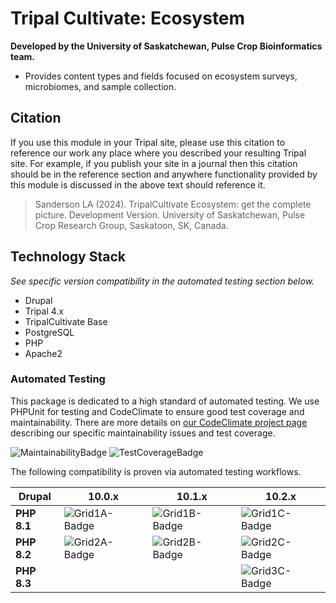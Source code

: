 # Tripal Cultivate: Ecosystem

**Developed by the University of Saskatchewan, Pulse Crop Bioinformatics team.**

<!-- Summarize the main features of this package in point form below. -->

- Provides content types and fields focused on ecosystem surveys, microbiomes, and sample collection.

## Citation

If you use this module in your Tripal site, please use this citation to reference our work any place where you described your resulting Tripal site. For example, if you publish your site in a journal then this citation should be in the reference section and anywhere functionality provided by this module is discussed in the above text should reference it.

> Sanderson LA (2024). TripalCultivate Ecosystem: get the complete picture. Development Version. University of Saskatchewan, Pulse Crop Research Group, Saskatoon, SK, Canada.


## Technology Stack

*See specific version compatibility in the automated testing section below.*

- Drupal
- Tripal 4.x
- TripalCultivate Base
- PostgreSQL
- PHP
- Apache2

### Automated Testing

This package is dedicated to a high standard of automated testing. We use
PHPUnit for testing and CodeClimate to ensure good test coverage and maintainability.
There are more details on [our CodeClimate project page] describing our specific
maintainability issues and test coverage.

![MaintainabilityBadge]
![TestCoverageBadge]

The following compatibility is proven via automated testing workflows.

|  Drupal     |  10.0.x         |  10.1.x         |  10.2.x         |
|-------------|-----------------|-----------------|-----------------|
| **PHP 8.1** | ![Grid1A-Badge] | ![Grid1B-Badge] | ![Grid1C-Badge] |
| **PHP 8.2** | ![Grid2A-Badge] | ![Grid2B-Badge] | ![Grid2C-Badge] |
| **PHP 8.3** |                 |                 | ![Grid3C-Badge] |

[our CodeClimate project page]: https://github.com/TripalCultivate/TripalCultivate-Ecosystem
[MaintainabilityBadge]: https://api.codeclimate.com/v1/badges/5d139ad7af5a3e2564ab/maintainability
[TestCoverageBadge]: https://api.codeclimate.com/v1/badges/5d139ad7af5a3e2564ab/test_coverage

[Grid1A-Badge]: https://github.com/TripalCultivate/TripalCultivate-Ecosystem/actions/workflows/MAIN-phpunit-Grid1A.yml/badge.svg
[Grid1B-Badge]: https://github.com/TripalCultivate/TripalCultivate-Ecosystem/actions/workflows/MAIN-phpunit-Grid1B.yml/badge.svg
[Grid1C-Badge]: https://github.com/TripalCultivate/TripalCultivate-Ecosystem/actions/workflows/MAIN-phpunit-Grid1C.yml/badge.svg

[Grid2A-Badge]: https://github.com/TripalCultivate/TripalCultivate-Ecosystem/actions/workflows/MAIN-phpunit-Grid2A.yml/badge.svg
[Grid2B-Badge]: https://github.com/TripalCultivate/TripalCultivate-Ecosystem/actions/workflows/MAIN-phpunit-Grid2B.yml/badge.svg
[Grid2C-Badge]: https://github.com/TripalCultivate/TripalCultivate-Ecosystem/actions/workflows/MAIN-phpunit-Grid2C.yml/badge.svg

[Grid3C-Badge]: https://github.com/TripalCultivate/TripalCultivate-Ecosystem/actions/workflows/MAIN-phpunit-Grid3C.yml/badge.svg
